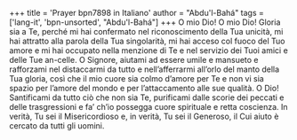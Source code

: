 +++
title = 'Prayer bpn7898 in Italiano'
author = "Abdu'l-Bahá"
tags = ['lang-it', 'bpn-unsorted', "Abdu'l-Bahá"]
+++
O  mio Dio! O mio Dio! Gloria sia a Te, perché mi hai confermato nel riconoscimento della Tua unicità, mi hai attratto alla parola della Tua singolarità, mi hai acceso col fuoco del Tuo amore e mi hai occupato nella menzione di Te e nel servizio dei Tuoi amici e delle Tue an-celle.
O Signore, aiutami ad essere umile e mansueto e rafforzami nel distaccarmi da tutto e nell’afferrarmi all’orlo del manto della Tua gloria, così che il mio cuore sia colmo d’amore per Te e non vi sia spazio per l’amore del mondo e per l’attaccamento alle sue qualità. 
O Dio! Santificami da tutto ciò che non sia Te, purificami dalle scorie dei peccati e delle trasgressioni e fa’ ch’io possegga cuore spirituale e retta coscienza. 
In verità, Tu sei il Misericordioso e, in verità, Tu sei il Generoso, il Cui aiuto è cercato da tutti gli uomini.
